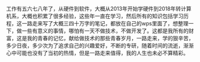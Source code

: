 
工作有五六七八年了，从硬件到软件，大概从2013年开始学硬件到2018年转计算机系，大概也积累了很多经验，这些年一直在学习，然后所有的知识包括学习历程，这一路走来写了大概三四十万字的笔记，都放在自己的wps里面了，想整理一下，做一些有意义的事情，哪怕有一天不做技术，不做开发了。这都是我所有的财富，这是我的青春的记忆，献给做技术的那些青春岁月，一路走来，学的狠辛苦，多少日夜，多少次为了追求自己的兴趣爱好，不断的专研，随着时间的流逝，渐渐心中可能也没有了当初的热情，但是一路走来值得，我的人生也未必不算精彩。

